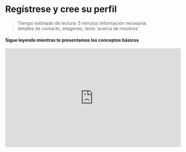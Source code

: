 # Regístrese y cree su perfil

> Tiempo estimado de lectura: 5 minutos
Información necesaria: detalles de contacto, imágenes, texto 'acerca de nosotros'

#### Sigue leyendo mientras te presentamos los conceptos básicos
<iframe width = "560" height = "315" src = "https://www.youtube.com/embed/Isuk7JjtkYY" frameborder = "0" allowfullscreen> </ iframe>

#### Pasos escritos:

#### Registrarse

1. Desde el navegador abra el sitio de Red Ágora y agregue ** /register ** al final de la dirección web ( [www.redagorapy.com ** / register **] 
2. Ingrese su dirección de correo electrónico y elija una contraseña

> Recibirá un correo electrónico 'Bienvenido a la Red Ágora' mostrando tus datos de acceso

#### Cree el perfil para su tienda

1. Marque la casilla "Aceptar los términos del servicio" y haga clic en "¡Comencemos!"
2. Complete los datos de su tienda y los detalles de contacto
3. Elija si usted es un "productor/a" (por ejemplo, agricultor, panadero, etc.) o "no es un productor". 
> (Llamamos centros no productores a aquellos perfiles que incluyen: un vendedor/a y / o distribuidor de alimentos: cooperativa, centro de comida, mayorista, etc. \).
4. Haga clic en el botón "crear perfil".

#### Complete los detalles

1. Complete la descripción de su tienda, las imágenes, el sitio web o las redes sociales y los detalles de su negocio 
> si todavía no tiene ninguna foto, puede omitir el paso y agregarlas más adelante.

Ya completó los detalles básicos de su perfil.

#### Active su cuenta

1. Habrá recibido un correo electrónico solicitando 'Confirme la dirección de correo electrónico'. Abra el correo electrónico y haga clic en el enlace para confirmar que su correo electrónico sea correcto.

2. Cuando inicie sesión por primera vez en Red Ágora, se le pedirá que seleccione qué tipo de perfil desea. [Conozca más sobre los tipos de perfiles aquí.](/Hub-profile-types.md)

Su perfil no será visible en la Red Ágora hasta que confirme su correo electrónico y seleccione un tipo de perfil.

